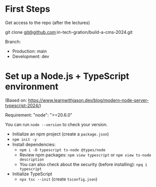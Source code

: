 # First Steps

Get access to the repo (after the lectures)

git clone git@github.com:in-tech-gration/build-a-cms-2024.git

Branch:
  - Production: main
  - Development: dev

# Set up a Node.js + TypeScript environment

(Based on: https://www.learnwithjason.dev/blog/modern-node-server-typescript-2024/)

Requirement: "node": ">=20.6.0"

You can run `node --version` to check your version.

- Initialize an npm project (create a `package.json`)
- `npm init -y`
- Install dependencies:
  - `npm i -D typescript ts-node @types/node`
  - Review npm packages: `npm view typescript` or `npm view ts-node description`
  - You can also check about the security (before installing): `npq i typescript`
- Initialize TypeScript
  - `npx tsc --init` (create `tsconfig.json`)